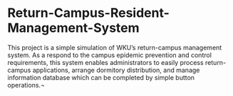 # Return-Campus-Resident-Management-System
This project is a simple simulation of WKU’s return-campus management system. As a respond to the campus epidemic prevention and control requirements, this system enables administrators to easily process return-campus applications, arrange dormitory distribution, and manage information database which can be completed by simple button operations.¬
